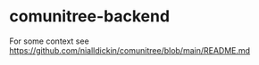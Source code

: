 # comunitree-backend

For some context see https://github.com/nialldickin/comunitree/blob/main/README.md

